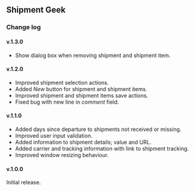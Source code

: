 ﻿## Shipment Geek

### Change log

#### v.1.3.0
* Show dialog box when removing shipment and shipment item.

#### v.1.2.0
* Improved shipment selection actions.
* Added _New_ button for shipment and shipment items.
* Improved shipment and shipment items save actions.
* Fixed bug with new line in _comment_ field.

#### v.1.1.0
* Added days since departure to shipments not received or missing.
* Improved user input validation.
* Added information to shipment details; value and URL.
* Added carrier and tracking information with link to shipment tracking.
* Improved window resizing behaviour.

#### v.1.0.0
Initial release.